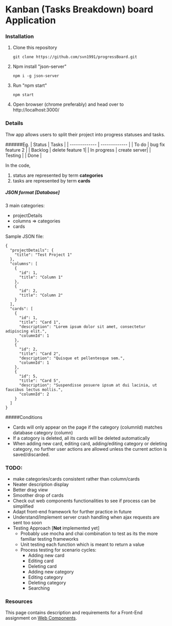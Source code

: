 # Kanban (Tasks Breakdown) board Application

### Installation
1) Clone this repository
    ```
    git clone https://github.com/svn1991/progressBoard.git
    ```
2) Npm install "json-server"
    ```
    npm i -g json-server
    ```
3) Run "npm start"
    ```
    npm start
    ```
4) Open browser (chrome preferably) and head over to http://localhost:3000/

### Details

Thw app allows users to split their project into progress statuses and tasks.

######Eg.
| Status        | Tasks           | 
| ------------- | -------------   | 
| To do         | bug fix feature 2 |
| Backlog       | delete feature 1|
| In progress   | create server|
| Testing       | 
| Done          |

In the code, 
1) status are represented by term **categories**
2) tasks are represented by term **cards**

##### JSON format [Database]

3 main categories:
- projectDetails
- columns => categories
- cards

Sample JSON file:

```
{
  "projectDetails": {
    "title": "Test Project 1"
  },
  "columns": [
    {
      "id": 1,
      "title": "Column 1"
    },
    {
      "id": 2,
      "title": "Column 2"
    }
  ],
  "cards": [
    {
      "id": 1,
      "title": "Card 1",
      "description": "Lorem ipsum dolor sit amet, consectetur adipiscing elit.",
      "columnId": 1
    },
    {
      "id": 2,
      "title": "Card 2",
      "description": "Quisque et pellentesque sem.",
      "columnId": 1
    },
    {
      "id": 5,
      "title": "Card 5",
      "description": "Suspendisse posuere ipsum at dui lacinia, ut faucibus lectus mollis.",
      "columnId": 2
    }
  ]
}
```

#####Conditions

- Cards will only appear on the page if the category (columnId) matches database category (column)
- If a catogory is deleted, all its cards will be deleted automatically
- When adding new card, editing card, adding/editing category or deleting category, no further user actions are allowed unless the current action is saved/discarded.

### TODO:

- make categories/cards consistent rather than column/cards
- Neater description display
- Better drag view
- Smoother drop of cards
- Check out web components functionalities to see if process can be simplified
- Adapt front-end framework for further practice in future
- Understand/Implement server crash handling when ajax requests are sent too soon
- Testing Approach [**Not** implemented yet]
    - Probably use mocha and chai combination to test as its the more familiar testing frameworks
    - Unit testing each function which is meant to return a value
    - Process testing for scenario cycles:
      - Adding new card
      - Editing card
      - Deleting card
      - Adding new category
      - Editing category
      - Deleting category
      - Searching

### Resources

This page contains description and requirements for a Front-End assignment on [Web Components](https://developer.mozilla.org/en-US/docs/Web/Web_Components).